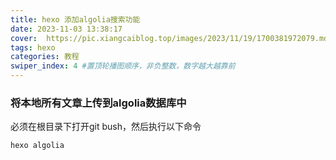 ```yaml
---
title: hexo 添加algolia搜索功能
date: 2023-11-03 13:38:17
cover: 	https://pic.xiangcaiblog.top/images/2023/11/19/1700381972079.md.png
tags: hexo
categories: 教程
swiper_index: 4 #置顶轮播图顺序，非负整数，数字越大越靠前
---
```


### 将本地所有文章上传到algolia数据库中
必须在根目录下打开git bush，然后执行以下命令
```
hexo algolia
```
